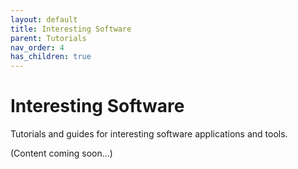 ```yaml
---
layout: default
title: Interesting Software
parent: Tutorials
nav_order: 4
has_children: true
---
```


# Interesting Software

Tutorials and guides for interesting software applications and tools.

(Content coming soon...)
